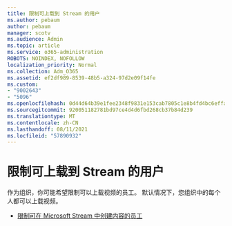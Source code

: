 ```yaml
---
title: 限制可上载到 Stream 的用户
ms.author: pebaum
author: pebaum
manager: scotv
ms.audience: Admin
ms.topic: article
ms.service: o365-administration
ROBOTS: NOINDEX, NOFOLLOW
localization_priority: Normal
ms.collection: Adm_O365
ms.assetid: ef2df989-8539-48b5-a324-97d2e09f14fe
ms.custom:
- "9002643"
- "5096"
ms.openlocfilehash: 0d44d64b39e1fee2348f9831e153cab7805c1e8b4fd4bc6effa0968c71666d13
ms.sourcegitcommit: 920051182781bd97ce4d4d6fbd268cb37b84d239
ms.translationtype: MT
ms.contentlocale: zh-CN
ms.lasthandoff: 08/11/2021
ms.locfileid: "57890932"
---
```

# <a name="restrict-users-who-can-upload-to-stream"></a>限制可上载到 Stream 的用户

作为组织，你可能希望限制可以上载视频的员工。 默认情况下，您组织中的每个人都可以上载视频。

- [限制可在 Microsoft Stream 中创建内容的员工](https://docs.microsoft.com/stream/restrict-uploaders)
